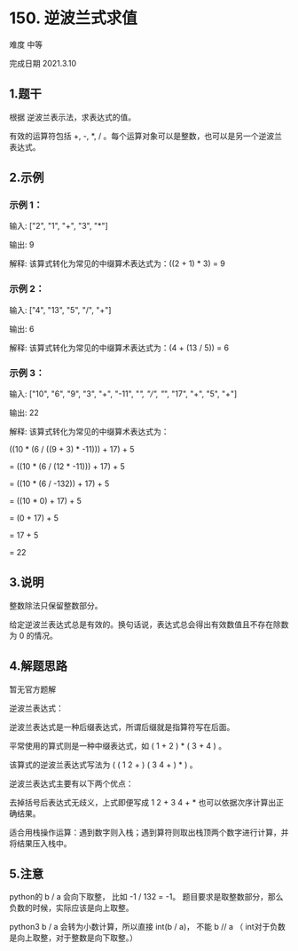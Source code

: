# 150. 逆波兰式求值
难度 中等 

完成日期 2021.3.10

## 1.题干
根据 逆波兰表示法，求表达式的值。

有效的运算符包括 +, -, *, / 。每个运算对象可以是整数，也可以是另一个逆波兰表达式。

 

## 2.示例
### 示例 1：
输入: ["2", "1", "+", "3", "*"]

输出: 9

解释: 该算式转化为常见的中缀算术表达式为：((2 + 1) * 3) = 9
### 示例 2：
输入: ["4", "13", "5", "/", "+"]

输出: 6

解释: 该算式转化为常见的中缀算术表达式为：(4 + (13 / 5)) = 6

### 示例 3：
输入: ["10", "6", "9", "3", "+", "-11", "*", "/", "*", "17", "+", "5", "+"]

输出: 22

解释: 
该算式转化为常见的中缀算术表达式为：

  ((10 * (6 / ((9 + 3) * -11))) + 17) + 5
  
= ((10 * (6 / (12 * -11))) + 17) + 5

= ((10 * (6 / -132)) + 17) + 5

= ((10 * 0) + 17) + 5

= (0 + 17) + 5

= 17 + 5

= 22


## 3.说明
整数除法只保留整数部分。

给定逆波兰表达式总是有效的。换句话说，表达式总会得出有效数值且不存在除数为 0 的情况。

## 4.解题思路
暂无官方题解

逆波兰表达式：

逆波兰表达式是一种后缀表达式，所谓后缀就是指算符写在后面。

平常使用的算式则是一种中缀表达式，如 ( 1 + 2 ) * ( 3 + 4 ) 。

该算式的逆波兰表达式写法为 ( ( 1 2 + ) ( 3 4 + ) * ) 。

逆波兰表达式主要有以下两个优点：

去掉括号后表达式无歧义，上式即便写成 1 2 + 3 4 + * 也可以依据次序计算出正确结果。

适合用栈操作运算：遇到数字则入栈；遇到算符则取出栈顶两个数字进行计算，并将结果压入栈中。

## 5.注意
python的 b / a 会向下取整， 比如 -1 / 132 = -1。 题目要求是取整数部分，那么负数的时候，实际应该是向上取整。

python3 b / a 会转为小数计算，所以直接 int(b / a)， 不能 b // a （ int对于负数是向上取整，对于整数是向下取整。）